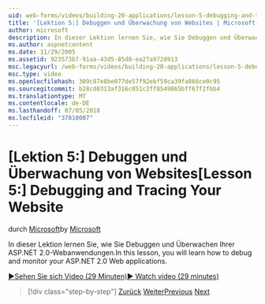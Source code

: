 ```yaml
---
uid: web-forms/videos/building-20-applications/lesson-5-debugging-and-tracing-your-website
title: '[Lektion 5:] Debuggen und Überwachung von Websites | Microsoft-Dokumentation'
author: microsoft
description: In dieser Lektion lernen Sie, wie Sie Debuggen und Überwachen Ihrer ASP.NET 2.0-Webanwendungen.
ms.author: aspnetcontent
ms.date: 11/29/2005
ms.assetid: 923573b7-91aa-43d5-85d8-ea27a972d913
msc.legacyurl: /web-forms/videos/building-20-applications/lesson-5-debugging-and-tracing-your-website
msc.type: video
ms.openlocfilehash: 309c87e8be077de57f92ebf59ca39fa866ce0c95
ms.sourcegitcommit: b28cd0313af316c051c2ff8549865bff67f2fbb4
ms.translationtype: MT
ms.contentlocale: de-DE
ms.lasthandoff: 07/05/2018
ms.locfileid: "37810007"
---
```

<a name="lesson-5-debugging-and-tracing-your-website"></a><span data-ttu-id="6a63d-103">[Lektion 5:] Debuggen und Überwachung von Websites</span><span class="sxs-lookup"><span data-stu-id="6a63d-103">[Lesson 5:] Debugging and Tracing Your Website</span></span>
====================
<span data-ttu-id="6a63d-104">durch [Microsoft](https://github.com/microsoft)</span><span class="sxs-lookup"><span data-stu-id="6a63d-104">by [Microsoft](https://github.com/microsoft)</span></span>

<span data-ttu-id="6a63d-105">In dieser Lektion lernen Sie, wie Sie Debuggen und Überwachen Ihrer ASP.NET 2.0-Webanwendungen.</span><span class="sxs-lookup"><span data-stu-id="6a63d-105">In this lesson, you will learn how to debug and monitor your ASP.NET 2.0 Web applications.</span></span>

[<span data-ttu-id="6a63d-106">&#9654;Sehen Sie sich Video (29 Minuten)</span><span class="sxs-lookup"><span data-stu-id="6a63d-106">&#9654; Watch video (29 minutes)</span></span>](https://channel9.msdn.com/Blogs/ASP-NET-Site-Videos/lesson-5-debugging-and-tracing-your-website)

> [!div class="step-by-step"]
> <span data-ttu-id="6a63d-107">[Zurück](lesson-4-understanding-web-application-state.md)
> [Weiter](lesson-6-working-with-stylesheets-and-master-pages.md)</span><span class="sxs-lookup"><span data-stu-id="6a63d-107">[Previous](lesson-4-understanding-web-application-state.md)
[Next](lesson-6-working-with-stylesheets-and-master-pages.md)</span></span>
